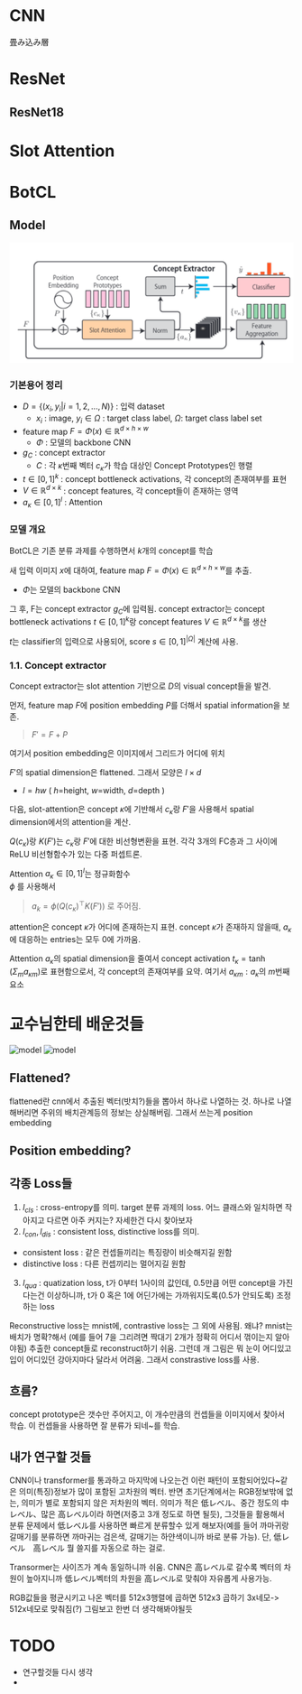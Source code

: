 # CNN
畳み込み層

# ResNet
## ResNet18


# Slot Attention


# BotCL
## Model
![model](./BotCLmodel.png)
### 기본용어 정리
* $D=\{(x_{i}, y_{i}|i=1, 2,...,N)\}$ : 입력 dataset 
  * $x_{i}$ : image, $y_{i} \in \Omega$ : target class label, $\Omega$: target class label set
* feature map $F = \Phi(x)\in \mathbb{R}^{d \times h \times w}$
  * $\Phi$ : 모델의 backbone CNN
* $g_{C}$ : concept extractor
  * $C$ : 각 $\kappa$번째 벡터 $c_{\kappa}$가 학습 대상인 Concept Prototypes인 행렬
* $t\in [0, 1]^{k}$ : concept bottleneck activations, 각 concept의 존재여부를 표현
* $V\in \mathbb{R}^{d \times k}$ : concept features, 각 concept들이 존재하는 영역
* $a_{\kappa} \in [0, 1]^{l}$ : Attention

### 모델 개요
BotCL은 기존 분류 과제를 수행하면서 $k$개의 concept를 학습 

새 입력 이미지 $x$에 대하여, feature map $F = \Phi(x)\in \mathbb{R}^{d \times h \times w}$를 추출. 
  * $\Phi$는 모델의 backbone CNN

그 후, F는 concept extractor $g_{C}$에 입력됨. concept extractor는 concept bottleneck activations $t \in [0, 1]^{k}$랑 concept features $V \in \mathbb{R}^{d \times k}$를 생산

$t$는 classifier의 입력으로 사용되어, score $s \in [0, 1]^{|\Omega|}$ 계산에 사용.
### 1.1. Concept extractor
Concept extractor는 slot attention 기반으로 $D$의 visual concept들을 발견.

먼저, feature map $F$에 position embedding $P$를 더해서 spatial information을 보존. 
> $F'=F+P$ 

여기서 position embedding은 이미지에서 그리드가 어디에 위치

$F'$의 spatial dimension은 flattened. 그래서 모양은 $l \times d$
* $l = hw$ ( $h$=height, $w$=width, $d$=depth ) 

다음, slot-attention은 concept $\kappa$에 기반해서 $c_{\kappa}$랑 $F'$을 사용해서 spatial dimension에서의 attention을 계산. 

$Q(c_{\kappa})$랑 $K(F')$는 $c_{\kappa}$랑 $F'$에 대한 비선형변환을 표현. 각각 3개의 FC층과 그 사이에 ReLU 비선형함수가 있는 다중 퍼셉트론.

Attention $a_{\kappa} \in [0, 1]^{l}$는 정규화함수   
$\phi$ 를 사용해서
>$a_{k} = \phi (Q(c_{\kappa})^{\top}K(F'))$
로 주어짐.

attention은 concept $\kappa$가 어디에 존재하는지 표현. concept $\kappa$가 존재하지 않을때, $a_{\kappa}$에 대응하는 entries는 모두 0에 가까움. 

Attention $a_{\kappa}$의 spatial dimension을 줄여서 concept activation $t_{\kappa} = \tanh(\Sigma_{m} a_{\kappa m})$로 표현함으로서, 각 concept의 존재여부를 요약. 여기서 $a_{\kappa m}:a_{\kappa}$의 $m$번째 요소



# 교수님한테 배운것들
![model](./pilgi2.png)
![model](./pilgi1.png)
## Flattened?
flattened란 cnn에서 추출된 벡터(밧치?)들을 뽑아서 하나로 나열하는 것. 하나로 나열해버리면 주위의 배치관계등의 정보는 상실해버림. 그래서 쓰는게 position embedding
## Position embedding?

## 각종 Loss들 
1. $l_{cls}$ : cross-entropy를 의미. target 분류 과제의 loss. 어느 클래스와 일치하면 작아지고 다르면 아주 커지는? 자세한건 다시 찾아보자
2. $l_{con}, l_{dis}$ : consistent loss, distinctive loss를 의미. 
  * consistent loss : 같은 컨셉들끼리는 특징량이 비슷해지길 원함
  * distinctive loss : 다른 컨셉끼리는 멀어지길 원함
3. $l_{qua}$ : quatization loss, t가 0부터 1사이의 값인데, 0.5만큼 어떤 concept을 가진다는건 이상하니까, t가 0 혹은 1에 어딘가에는 가까워지도록(0.5가 안되도록) 조정하는 loss 

Reconstructive loss는 mnist에, contrastive loss는 그 외에 사용됨. 왜냐? mnist는 배치가 명확?해서 (예를 들어 7을 그리려면 짝대기 2개가 정확히 어디서 꺾이는지 알아야됨) 추출한 concept들로 reconstruct하기 쉬움. 그런데 개 그림은 뭐 눈이 어디있고 입이 어디있던 강아지마다 달라서 어려움. 그래서 constrastive loss를 사용.
## 흐름?
concept prototype은 갯수만 주어지고, 이 개수만큼의 컨셉들을 이미지에서 찾아서 학습. 이 컨셉들을 사용하면 잘 분류가 되네~를 학습.

## 내가 연구할 것들
CNN이나 transformer를 통과하고 마지막에 나오는건 이런 패턴이 포함되어있다~같은 의미(특징)정보가 많이 포함된 고차원의 벡터. 반면 초기단계에서는 RGB정보밖에 없는, 의미가 별로 포함되지 않은 저차원의 벡터. 의미가 적은 低レベル、중간 정도의 中レベル、많은 高レベル이라 하면(저중고 3개 정도로 하면 될듯), 그것들을 활용해서 분류 문제에서 低レベル를 사용하면 빠르게 분류할수 있게 해보자(예를 들어 까마귀랑 갈매기를 분류하면 까마귀는 검은색, 갈매기는 하얀색이니까 바로 분류 가능). 단, 低レベル　高レベル 뭘 쓸지를 자동으로 하는 걸로.

Transormer는 사이즈가 계속 동일하니까 쉬움. CNN은 高レベル로 갈수록 벡터의 차원이 높아지니까 低レベル벡터의 차원을 高レベル로 맞춰야 자유롭게 사용가능.

RGB값들을 평균시키고 나온 벡터를 512x3행렬에 곱하면 512x3 곱하기 3x네모-> 512x네모로 맞춰짐(?) 그림보고 한번 더 생각해봐야될듯
# TODO
* 연구할것들 다시 생각
* 
